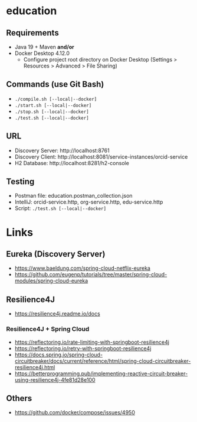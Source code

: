 # education

## Requirements
* Java 19 + Maven **and/or**
* Docker Desktop 4.12.0
  * Configure project root directory on Docker Desktop (Settings > Resources > Advanced > File Sharing)

## Commands (use Git Bash)
* `./compile.sh [--local|--docker]`
* `./start.sh [--local|--docker]`
* `./stop.sh [--local|--docker]`
* `./test.sh [--local|--docker]`

## URL
* Discovery Server: http://localhost:8761
* Discovery Client: http://localhost:8081/service-instances/orcid-service
* H2 Database: http://localhost:8281/h2-console

## Testing
* Postman file: education.postman_collection.json
* IntelliJ: orcid-service.http, org-service.http, edu-service.http
* Script: `./test.sh [--local|--docker]`

# Links

## Eureka (Discovery Server)
* https://www.baeldung.com/spring-cloud-netflix-eureka
* https://github.com/eugenp/tutorials/tree/master/spring-cloud-modules/spring-cloud-eureka

## Resilience4J
* https://resilience4j.readme.io/docs

### Resilience4J + Spring Cloud
* https://reflectoring.io/rate-limiting-with-springboot-resilience4j
* https://reflectoring.io/retry-with-springboot-resilience4j
* https://docs.spring.io/spring-cloud-circuitbreaker/docs/current/reference/html/spring-cloud-circuitbreaker-resilience4j.html
* https://betterprogramming.pub/implementing-reactive-circuit-breaker-using-resilience4j-4fe81d28e100

## Others
* https://github.com/docker/compose/issues/4950






